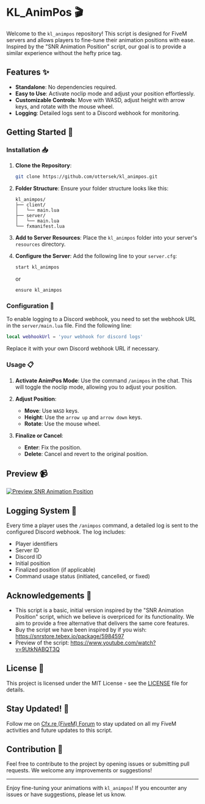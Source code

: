 # KL_AnimPos 🎬

Welcome to the `kl_animpos` repository! This script is designed for FiveM servers and allows players to fine-tune their animation positions with ease. Inspired by the "SNR Animation Position" script, our goal is to provide a similar experience without the hefty price tag.

## Features ✨

- **Standalone**: No dependencies required.
- **Easy to Use**: Activate noclip mode and adjust your position effortlessly.
- **Customizable Controls**: Move with WASD, adjust height with arrow keys, and rotate with the mouse wheel.
- **Logging**: Detailed logs sent to a Discord webhook for monitoring.

## Getting Started 🚀

### Installation 📥

1. **Clone the Repository**:
    ```sh
    git clone https://github.com/ottersek/kl_animpos.git
    ```

2. **Folder Structure**:
    Ensure your folder structure looks like this:
    ```
    kl_animpos/
    ├── client/
    │   └── main.lua
    ├── server/
    │   └── main.lua
    └── fxmanifest.lua
    ```

3. **Add to Server Resources**:
    Place the `kl_animpos` folder into your server's `resources` directory.

4. **Configure the Server**:
    Add the following line to your `server.cfg`:
    ```sh
    start kl_animpos
    ```
    or
    ```sh
    ensure kl_animpos
    ```

### Configuration 🔧

To enable logging to a Discord webhook, you need to set the webhook URL in the `server/main.lua` file. Find the following line:

```lua
local webhookUrl = 'your webhook for discord logs'
```

Replace it with your own Discord webhook URL if necessary.

### Usage 📋

1. **Activate AnimPos Mode**:
    Use the command `/animpos` in the chat. This will toggle the noclip mode, allowing you to adjust your position.

2. **Adjust Position**:
    - **Move**: Use `WASD` keys.
    - **Height**: Use the `arrow up` and `arrow down` keys.
    - **Rotate**: Use the mouse wheel.

3. **Finalize or Cancel**:
    - **Enter**: Fix the position.
    - **Delete**: Cancel and revert to the original position.
  

## Preview 📹

[![Preview SNR Animation Position](https://img.youtube.com/vi/9UtkNABQT3Q/0.jpg)](https://www.youtube.com/watch?v=9UtkNABQT3Q)

## Logging System 📝

Every time a player uses the `/animpos` command, a detailed log is sent to the configured Discord webhook. The log includes:

- Player identifiers
- Server ID
- Discord ID
- Initial position
- Finalized position (if applicable)
- Command usage status (initiated, cancelled, or fixed)

## Acknowledgements 🙌

- This script is a basic, initial version inspired by the "SNR Animation Position" script, which we believe is overpriced for its functionality. We aim to provide a free alternative that delivers the same core features.
- Buy the script we have been inspired by if you wish: https://snrstore.tebex.io/package/5984597
- Preview of the script: https://www.youtube.com/watch?v=9UtkNABQT3Q

## License 📄

This project is licensed under the MIT License - see the [LICENSE](https://github.com/ottersek/kl_animpos/blob/main/LICENSE) file for details.

## Stay Updated! 📢

Follow me on [Cfx.re (FiveM) Forum](https://forum.cfx.re/u/otternetwork/) to stay updated on all my FiveM activities and future updates to this script.

## Contribution 🤝

Feel free to contribute to the project by opening issues or submitting pull requests. We welcome any improvements or suggestions!

---

Enjoy fine-tuning your animations with `kl_animpos`! If you encounter any issues or have suggestions, please let us know.
